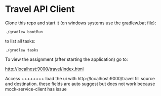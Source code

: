 Travel API Client 
=================

Clone this repo and start it (on windows systems use the gradlew.bat file):

`./gradlew bootRun`

to list all tasks:

`./gradlew tasks`

To view the assignment (after starting the application) go to:

[http://localhost:9000/travel/index.html](http://localhost:9000/travel/index.html)


Access
++++++++
load the ui with http://localhost:9000/travel
fill source and destination. these fields are auto suggest but does not work because mock-service-client has issue
